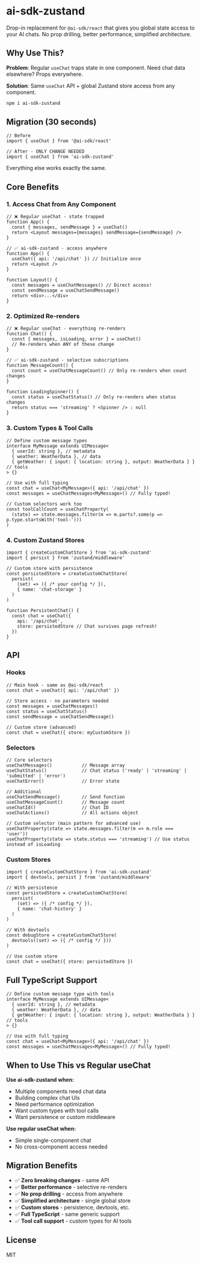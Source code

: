 # ai-sdk-zustand

Drop-in replacement for `@ai-sdk/react` that gives you global state access to your AI chats. No prop drilling, better performance, simplified architecture.

## Why Use This?

**Problem**: Regular `useChat` traps state in one component. Need chat data elsewhere? Props everywhere.

**Solution**: Same `useChat` API + global Zustand store access from any component.

```bash
npm i ai-sdk-zustand
```

## Migration (30 seconds)

```tsx
// Before
import { useChat } from '@ai-sdk/react'

// After - ONLY CHANGE NEEDED
import { useChat } from 'ai-sdk-zustand'
```

Everything else works exactly the same.

## Core Benefits

### 1. **Access Chat from Any Component**

```tsx
// ❌ Regular useChat - state trapped
function App() {
  const { messages, sendMessage } = useChat()
  return <Layout messages={messages} sendMessage={sendMessage} />
}

// ✅ ai-sdk-zustand - access anywhere
function App() {
  useChat({ api: '/api/chat' }) // Initialize once
  return <Layout />
}

function Layout() {
  const messages = useChatMessages() // Direct access!
  const sendMessage = useChatSendMessage()
  return <div>...</div>
}
```

### 2. **Optimized Re-renders**

```tsx
// ❌ Regular useChat - everything re-renders
function Chat() {
  const { messages, isLoading, error } = useChat()
  // Re-renders when ANY of these change
}

// ✅ ai-sdk-zustand - selective subscriptions  
function MessageCount() {
  const count = useChatMessageCount() // Only re-renders when count changes
}

function LoadingSpinner() {
  const status = useChatStatus() // Only re-renders when status changes
  return status === 'streaming' ? <Spinner /> : null
}
```

### 3. **Custom Types & Tool Calls**

```tsx
// Define custom message types
interface MyMessage extends UIMessage<
  { userId: string }, // metadata
  { weather: WeatherData }, // data  
  { getWeather: { input: { location: string }, output: WeatherData } } // tools
> {}

// Use with full typing
const chat = useChat<MyMessage>({ api: '/api/chat' })
const messages = useChatMessages<MyMessage>() // Fully typed!

// Custom selectors work too
const toolCallCount = useChatProperty(
  (state) => state.messages.filter(m => m.parts?.some(p => p.type.startsWith('tool-')))
)
```

### 4. **Custom Zustand Stores**

```tsx
import { createCustomChatStore } from 'ai-sdk-zustand'
import { persist } from 'zustand/middleware'

// Custom store with persistence
const persistedStore = createCustomChatStore(
  persist(
    (set) => ({ /* your config */ }),
    { name: 'chat-storage' }
  )
)

function PersistentChat() {
  const chat = useChat({
    api: '/api/chat',
    store: persistedStore // Chat survives page refresh!
  })
}
```

## API

### Hooks

```tsx
// Main hook - same as @ai-sdk/react
const chat = useChat({ api: '/api/chat' })

// Store access - no parameters needed
const messages = useChatMessages()
const status = useChatStatus()
const sendMessage = useChatSendMessage()

// Custom store (advanced)
const chat = useChat({ store: myCustomStore })
```

### Selectors

```tsx
// Core selectors
useChatMessages()           // Message array
useChatStatus()             // Chat status ('ready' | 'streaming' | 'submitted' | 'error')
useChatError()              // Error state

// Additional
useChatSendMessage()        // Send function
useChatMessageCount()       // Message count
useChatId()                 // Chat ID
useChatActions()            // All actions object

// Custom selector (main pattern for advanced use)
useChatProperty(state => state.messages.filter(m => m.role === 'user'))
useChatProperty(state => state.status === 'streaming') // Use status instead of isLoading
```

### Custom Stores

```tsx
import { createCustomChatStore } from 'ai-sdk-zustand'
import { devtools, persist } from 'zustand/middleware'

// With persistence
const persistedStore = createCustomChatStore(
  persist(
    (set) => ({ /* config */ }),
    { name: 'chat-history' }
  )
)

// With devtools
const debugStore = createCustomChatStore(
  devtools((set) => ({ /* config */ }))
)

// Use custom store
const chat = useChat({ store: persistedStore })
```

## Full TypeScript Support

```tsx
// Define custom message type with tools
interface MyMessage extends UIMessage<
  { userId: string }, // metadata
  { weather: WeatherData }, // data
  { getWeather: { input: { location: string }, output: WeatherData } } // tools
> {}

// Use with full typing
const chat = useChat<MyMessage>({ api: '/api/chat' })
const messages = useChatMessages<MyMessage>() // Fully typed!
```

## When to Use This vs Regular useChat

**Use ai-sdk-zustand when:**
- Multiple components need chat data
- Building complex chat UIs  
- Need performance optimization
- Want custom types with tool calls
- Want persistence or custom middleware

**Use regular useChat when:**
- Simple single-component chat
- No cross-component access needed

## Migration Benefits

- ✅ **Zero breaking changes** - same API
- ✅ **Better performance** - selective re-renders
- ✅ **No prop drilling** - access from anywhere
- ✅ **Simplified architecture** - single global store
- ✅ **Custom stores** - persistence, devtools, etc.
- ✅ **Full TypeScript** - same generic support
- ✅ **Tool call support** - custom types for AI tools

## License

MIT
